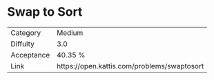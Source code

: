 # Swap to Sort

<table>
    <tr>
        <td>Category</td>
        <td>Medium</td>
    </tr>
    <tr>
        <td>Diffulty</td>
        <td>3.0</td>
    </tr>
    <tr>
        <td>Acceptance</td>
        <td>40.35 %</td>
    </tr>
    <tr>
        <td>Link</td>
        <td>https://open.kattis.com/problems/swaptosort</td>
    </tr>
</table>